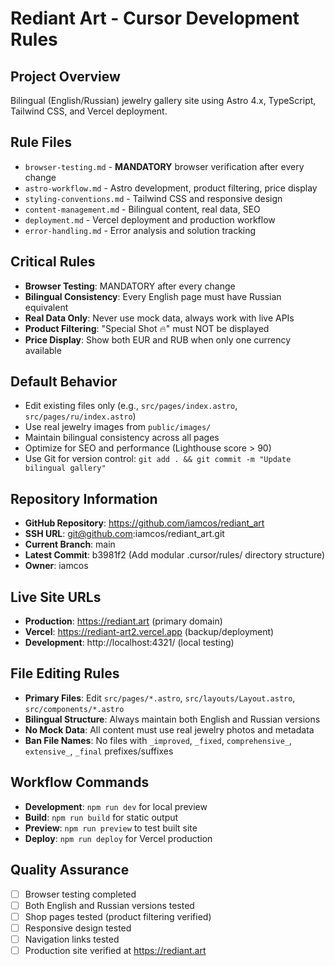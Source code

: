 # Rediant Art - Cursor Development Rules

## Project Overview
Bilingual (English/Russian) jewelry gallery site using Astro 4.x, TypeScript, Tailwind CSS, and Vercel deployment.

## Rule Files
- `browser-testing.md` - **MANDATORY** browser verification after every change
- `astro-workflow.md` - Astro development, product filtering, price display
- `styling-conventions.md` - Tailwind CSS and responsive design
- `content-management.md` - Bilingual content, real data, SEO
- `deployment.md` - Vercel deployment and production workflow
- `error-handling.md` - Error analysis and solution tracking

## Critical Rules
- **Browser Testing**: MANDATORY after every change
- **Bilingual Consistency**: Every English page must have Russian equivalent
- **Real Data Only**: Never use mock data, always work with live APIs
- **Product Filtering**: "Special Shot 🔥" must NOT be displayed
- **Price Display**: Show both EUR and RUB when only one currency available

## Default Behavior
- Edit existing files only (e.g., `src/pages/index.astro`, `src/pages/ru/index.astro`)
- Use real jewelry images from `public/images/`
- Maintain bilingual consistency across all pages
- Optimize for SEO and performance (Lighthouse score > 90)
- Use Git for version control: `git add . && git commit -m "Update bilingual gallery"`

## Repository Information
- **GitHub Repository**: https://github.com/iamcos/rediant_art
- **SSH URL**: git@github.com:iamcos/rediant_art.git
- **Current Branch**: main
- **Latest Commit**: b3981f2 (Add modular .cursor/rules/ directory structure)
- **Owner**: iamcos

## Live Site URLs
- **Production**: https://rediant.art (primary domain)
- **Vercel**: https://rediant-art2.vercel.app (backup/deployment)
- **Development**: http://localhost:4321/ (local testing)

## File Editing Rules
- **Primary Files**: Edit `src/pages/*.astro`, `src/layouts/Layout.astro`, `src/components/*.astro`
- **Bilingual Structure**: Always maintain both English and Russian versions
- **No Mock Data**: All content must use real jewelry photos and metadata
- **Ban File Names**: No files with `_improved`, `_fixed`, `comprehensive_`, `extensive_`, `_final` prefixes/suffixes

## Workflow Commands
- **Development**: `npm run dev` for local preview
- **Build**: `npm run build` for static output
- **Preview**: `npm run preview` to test built site
- **Deploy**: `npm run deploy` for Vercel production

## Quality Assurance
- [ ] Browser testing completed
- [ ] Both English and Russian versions tested
- [ ] Shop pages tested (product filtering verified)
- [ ] Responsive design tested
- [ ] Navigation links tested
- [ ] Production site verified at https://rediant.art
